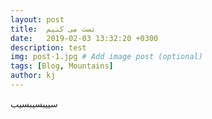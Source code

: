 ```yaml
---
layout: post
title:  تست می کنیم
date:   2019-02-03 13:32:20 +0300
description: test
img: post-1.jpg # Add image post (optional)
tags: [Blog, Mountains]
author: kj
---
```

سییبسیبسیب
